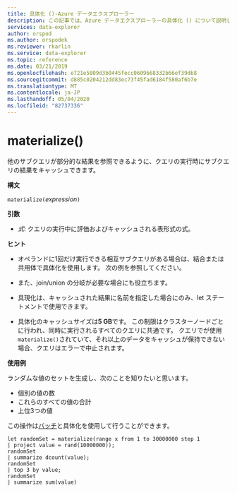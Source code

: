 ```yaml
---
title: 具体化 ()-Azure データエクスプローラー
description: この記事では、Azure データエクスプローラーの具体化 () について説明します。
services: data-explorer
author: orspod
ms.author: orspodek
ms.reviewer: rkarlin
ms.service: data-explorer
ms.topic: reference
ms.date: 03/21/2019
ms.openlocfilehash: e721e5809d3b0445fecc0609668332b66ef39db8
ms.sourcegitcommit: d885c0204212dd83ec73f45fad6184f580af6b7e
ms.translationtype: MT
ms.contentlocale: ja-JP
ms.lasthandoff: 05/04/2020
ms.locfileid: "82737336"
---
```

# <a name="materialize"></a>materialize()

他のサブクエリが部分的な結果を参照できるように、クエリの実行時にサブクエリの結果をキャッシュできます。

 
**構文**

`materialize(`*expression*`)`

**引数**

* *式*: クエリの実行中に評価およびキャッシュされる表形式の式。

**ヒント**

* オペランドに1回だけ実行できる相互サブクエリがある場合は、結合または共用体で具体化を使用します。 次の例を参照してください。

* また、join/union の分岐が必要な場合にも役立ちます。

* 具現化は、キャッシュされた結果に名前を指定した場合にのみ、let ステートメントで使用できます。


* 具体化のキャッシュサイズは**5 GB**です。 
  この制限はクラスターノードごとに行われ、同時に実行されるすべてのクエリに共通です。
  クエリでが使用`materialize()`されていて、それ以上のデータをキャッシュが保持できない場合、クエリはエラーで中止されます。

**使用例**

ランダムな値のセットを生成し、次のことを知りたいと思います。 
 * 個別の値の数 
 * これらのすべての値の合計 
 * 上位3つの値

この操作は[バッチ](batches.md)と具体化を使用して行うことができます。

 ```kusto
let randomSet = materialize(range x from 1 to 30000000 step 1
| project value = rand(10000000));
randomSet
| summarize dcount(value);
randomSet
| top 3 by value;
randomSet
| summarize sum(value)

```
